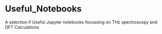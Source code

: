 # Useful_Notebooks
A selection if Useful Jupyter notebooks focussing on THz spectroscopy and DFT Calculations
